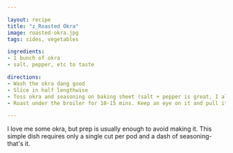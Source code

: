 ```yaml
---

layout: recipe
title: "z_Roasted Okra"
image: roasted-okra.jpg
tags: sides, vegetables

ingredients:
- 1 bunch of okra
- salt, pepper, etc to taste

directions:
- Wash the okra dang good
- Slice in half lengthwise
- Toss okra and seasoning on baking sheet (salt + pepper is great, I also really like Simply Asia spicy hibachi seasoing I found at HEB for like $2)
- Roast under the broiler for 10-15 mins. Keep an eye on it and pull it when the tips start to blacken.

---
```


I love me some okra, but prep is usually enough to avoid making it. This simple dish requires only a single cut per pod and a dash of seasoning- that's it.

